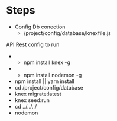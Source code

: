 # Steps #

- Config Db conection
	- /project/config/database/knexfile.js


API Rest config to run
 - * npm install knex -g
 - * npm install nodemon -g
 - npm install || yarn install
 - cd /project/config/database
 - knex migrate:latest
 - knex seed:run
 - cd ../../../
 - nodemon


